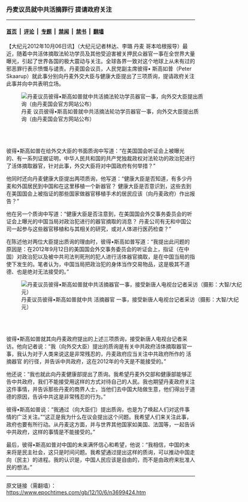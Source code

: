 ### 丹麦议员就中共活摘罪行 提请政府关注

---

#### [首页](../../../..?n3699424) &nbsp;|&nbsp; [评论](../../../../../epoch-comment?n3699424) &nbsp;|&nbsp; [专题](../../../../../epoch-special?n3699424) &nbsp;|&nbsp; [禁闻](../../../../../epoch-news?n3699424) &nbsp;|&nbsp; [禁书](../../../../../books?n3699424) &nbsp;|&nbsp; [翻墙](https://github.com/gfw-breaker/nogfw/blob/master/README.md?n3699424)


<div class="post_content" id="artbody" itemprop="articleBody">
 <!-- article content begin -->
 <p>
  【大纪元2012年10月06日讯】（大纪元记者林达、李璐
  <ok href="https://www.epochtimes.com/gb/tag/%E4%B8%B9%E9%BA%A6.html">
   丹麦
  </ok>
  哥本哈根报导）最近，随着中共活体摘取法轮功学员及其他受迫害被关押民众器官一事在全世界大量曝光，引起了世界各国的极大震动与关注。全球各界一致对这个地球上从未有过的邪恶罪行表示愤慨与谴责。丹麦国会议员，人民党副主席彼得• 斯高如普（Peter Skaarup）就此事分别向丹麦外交大臣与健康大臣提出了三项质询，提请政府关注此事并向中共表明立场。
  <br/>
  <figure aria-describedby="caption-attachment-6635894" class="wp-caption aligncenter" id="attachment_6635894" style="width: 487px">
   <ok href=" https://i.epochtimes.com/assets/uploads/2012/10/1210051859041947.jpg" rel="noreferrer noopener" target="_blank">
    <img alt="丹麦议员彼得•斯高如普就中共活摘法轮功学员器官一事，向外交大臣提出质询（由丹麦国会官方网站公布）" class="size-large wp-image-6635894" src="https://i.epochtimes.com/assets/uploads/2012/10/1210051859041947.jpg" title="丹麦议员彼得•斯高如普就中共活摘法轮功学员器官一事，向外交大臣提出质询（由丹麦国会官方网站公布）"/>
   </ok>
   <br/><figcaption class="wp-caption-text" id="caption-attachment-6635894">
    <ok href="https://www.epochtimes.com/gb/tag/%E4%B8%B9%E9%BA%A6.html">
     丹麦
    </ok>
    议员彼得•斯高如普就中共活摘法轮功学员器官一事，向外交大臣提出质询（由丹麦国会官方网站公布）
   </figcaption><br/>
  </figure><br/>
  <br/>
  彼得•斯高如普在给外交大臣的书面质询中写道：“在美国国会听证会上被曝光的、有一系列证据证明，中华人民共和国的共产党独裁政权对法轮功的政治犯进行了活体摘取器官，针对此事，外交大臣将对中国政府有何举措？”
 </p>
 <p>
  他同时还向丹麦健康大臣提出两项质询，他写道：“健康大臣是否知道，有多少丹麦和外国居民到中国和在这里移植一个新器官？ 健康大臣是否意识到，这些去到在美国国会上被指证的那些国家做器官移植手术的居民应该（向丹麦政府）作出报告？”
 </p>
 <p>
  他在另一个质询中写道：“健康大臣是否注意到，在美国国会外交事务委员会的听证会上曝光的中国当局对政治犯进行的器官摘取的消息？ 丹麦公司有无和中国公司一起参与这些器官移植和与其相关的研究，或对人体进行医药检查？”
 </p>
 <p>
  在陈述他对两位大臣提出质询的理由时，彼得•斯高如普写道：“我提出此问题的原因是：在2012年9月12日的美国国会外交事务委员会的听证会上，指证（在中国）对政治犯以及被中共司法判死刑的犯人进行活体器官摘取，是在中国当局的指使下发生的。笔者认为，中国当局把政治犯的身体当作交易物品，这是极其不道德、也是绝对无法接受的。”
  <br/>
  <figure aria-describedby="caption-attachment-6635902" class="wp-caption aligncenter" id="attachment_6635902" style="width: 600px">
   <ok href=" https://i.epochtimes.com/assets/uploads/2012/10/1210051900291947-600x439.jpg" rel="noreferrer noopener" target="_blank">
    <img alt="丹麦议员彼得•斯高如普就中共活摘器官一事，接受新唐人电视台记者采访（摄影：大智/大纪元）" class="size-large wp-image-6635902" src="https://i.epochtimes.com/assets/uploads/2012/10/1210051900291947-600x439.jpg" title="丹麦议员彼得•斯高如普就中共活摘器官一事，接受新唐人电视台记者采访（摄影：大智/大纪元）"/>
   </ok>
   <br/><figcaption class="wp-caption-text" id="caption-attachment-6635902">
    丹麦议员彼得•斯高如普就中共
    <ok href="https://www.epochtimes.com/gb/tag/%E6%B4%BB%E6%91%98%E5%99%A8%E5%AE%98.html">
     活摘器官
    </ok>
    一事，接受新唐人电视台记者采访（摄影：大智/大纪元）
   </figcaption><br/>
  </figure><br/>
  <br/>
  彼得•斯高如普就其向丹麦政府提出的上述三项质询，接受新唐人电视台记者采访。他向记者说：“我（向外交大臣）提出的质询是有关中共政府活体摘取器官一事，我认为对于人类来说这是非常残忍的，丹麦政府应当关注中共政府所作的
  <ok href="https://www.epochtimes.com/gb/tag/%E6%B4%BB%E6%91%98%E5%99%A8%E5%AE%98.html">
   活摘器官
  </ok>
  的行径，并告诉中共政府，这在2012年的今天是不能接受的。”
 </p>
 <p>
  他还说：“我也就此向丹麦健康部提出了质询。我希望丹麦外交部和健康部能够正告中共政府，我们不能接受用这样的方式对待自己的人民。我也期望丹麦政府关注这件事情，并告诉那些丹麦的商界人士，当他们去中国大陆做生意，他们得出于道德的原因，告诉中共这是非常残忍的行为。”
 </p>
 <p>
  彼得•斯高如普说：“我通过（向大臣们）提出质询，也是为了唤起人们对这件事情的广泛关注。”“这正是我为什么在议会提出这个问题。我希望人们来关注此事，政府也要有所行动。从丹麦这方面，并与世界其他国家如美国、法国等，一起告诉中共政府，这样的事情是不能接受的。”
 </p>
 <p>
  最后，彼得•斯高如普对中国的未来满怀信心和希望，他说：“我相信，中国的未来将是民主社会，这只是时间问题。我希望通过提出这样的质询，可以推动中国走向（民主）的进程。我的认识是，中国人民应该是自由的，而不是由政府来批准人民的想法。”
 </p>
 <!-- article content end -->
 <div id="below_article_ad">
 </div>
</div>


---

原文链接（需翻墙）：https://www.epochtimes.com/gb/12/10/6/n3699424.htm